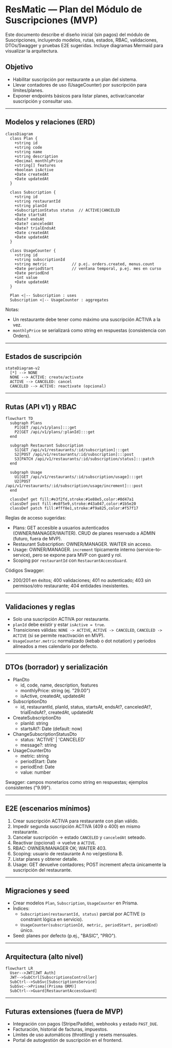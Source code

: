 # ResMatic — Plan del Módulo de Suscripciones (MVP)

Este documento describe el diseño inicial (sin pagos) del módulo de Suscripciones, incluyendo modelos, rutas, estados, RBAC, validaciones, DTOs/Swagger y pruebas E2E sugeridas. Incluye diagramas Mermaid para visualizar la arquitectura.

## Objetivo
- Habilitar suscripción por restaurante a un plan del sistema.
- Llevar contadores de uso (UsageCounter) por suscripción para límites/planes.
- Exponer endpoints básicos para listar planes, activar/cancelar suscripción y consultar uso.

---

## Modelos y relaciones (ERD)
```mermaid
classDiagram
  class Plan {
    +string id
    +string code
    +string name
    +string description
    +Decimal monthlyPrice
    +string[] features
    +boolean isActive
    +Date createdAt
    +Date updatedAt
  }

  class Subscription {
    +string id
    +string restaurantId
    +string planId
    +SubscriptionStatus status  // ACTIVE|CANCELED
    +Date startsAt
    +Date? endsAt
    +Date? canceledAt
    +Date? trialEndsAt
    +Date createdAt
    +Date updatedAt
  }

  class UsageCounter {
    +string id
    +string subscriptionId
    +string metric           // p.ej. orders.created, menus.count
    +Date periodStart        // ventana temporal, p.ej. mes en curso
    +Date periodEnd
    +int value
    +Date updatedAt
  }

  Plan <|-- Subscription : uses
  Subscription <|-- UsageCounter : aggregates
```

Notas:
- Un restaurante debe tener como máximo una suscripción ACTIVA a la vez.
- `monthlyPrice` se serializará como string en respuestas (consistencia con Orders).

---

## Estados de suscripción
```mermaid
stateDiagram-v2
  [*] --> NONE
  NONE --> ACTIVE: create/activate
  ACTIVE --> CANCELED: cancel
  CANCELED --> ACTIVE: reactivate (opcional)
```

---

## Rutas (API v1) y RBAC
```mermaid
flowchart TD
  subgraph Plans
    P1[GET /api/v1/plans]:::get
    P2[GET /api/v1/plans/:planId]:::get
  end

  subgraph Restaurant Subscription
    S1[GET /api/v1/restaurants/:id/subscription]:::get
    S2[POST /api/v1/restaurants/:id/subscription]:::post
    S3[PATCH /api/v1/restaurants/:id/subscription/status]:::patch
  end

  subgraph Usage
    U1[GET /api/v1/restaurants/:id/subscription/usage]:::get
    U2[POST /api/v1/restaurants/:id/subscription/usage/increment]:::post
  end

  classDef get fill:#e3f2fd,stroke:#1e88e5,color:#0d47a1
  classDef post fill:#e8f5e9,stroke:#43a047,color:#1b5e20
  classDef patch fill:#fff8e1,stroke:#f9a825,color:#f57f17
```

Reglas de acceso sugeridas:
- Plans: GET accesible a usuarios autenticados (OWNER/MANAGER/WAITER). CRUD de planes reservado a ADMIN (futuro, fuera de MVP).
- Restaurant Subscription: OWNER/MANAGER. WAITER sin acceso.
- Usage: OWNER/MANAGER. `increment` típicamente interno (service-to-service), pero se expone para MVP con guard y rol.
- Scoping por `restaurantId` con `RestaurantAccessGuard`.

Códigos Swagger:
- 200/201 en éxitos; 400 validaciones; 401 no autenticado; 403 sin permisos/otro restaurante; 404 entidades inexistentes.

---

## Validaciones y reglas
- Solo una suscripción ACTIVA por restaurante.
- `planId` debe existir y estar `isActive = true`.
- Transiciones válidas: `NONE -> ACTIVE`, `ACTIVE -> CANCELED`, `CANCELED -> ACTIVE` (si se permite reactivación en MVP).
- `UsageCounter.metric` normalizado (kebab o dot notation) y periodos alineados a mes calendario por defecto.

---

## DTOs (borrador) y serialización
- PlanDto
  - id, code, name, description, features
  - monthlyPrice: string (ej. "29.00")
  - isActive, createdAt, updatedAt
- SubscriptionDto
  - id, restaurantId, planId, status, startsAt, endsAt?, canceledAt?, trialEndsAt?, createdAt, updatedAt
- CreateSubscriptionDto
  - planId: string
  - startsAt?: Date (default: now)
- ChangeSubscriptionStatusDto
  - status: 'ACTIVE' | 'CANCELED'
  - message?: string
- UsageCounterDto
  - metric: string
  - periodStart: Date
  - periodEnd: Date
  - value: number

Swagger: campos monetarios como string en respuestas; ejemplos consistentes ("9.99").

---

## E2E (escenarios mínimos)
1. Crear suscripción ACTIVA para restaurante con plan válido.
2. Impedir segunda suscripción ACTIVA (409 o 400) en mismo restaurante.
3. Cancelar suscripción -> estado `CANCELED` y `canceledAt` seteado.
4. Reactivar (opcional) -> vuelve a `ACTIVE`.
5. RBAC: OWNER/MANAGER OK; WAITER 403.
6. Scoping: usuario de restaurante A no ve/gestiona B.
7. Listar planes y obtener detalle.
8. Usage: GET devuelve contadores; POST increment afecta únicamente la suscripción del restaurante.

---

## Migraciones y seed
- Crear modelos `Plan`, `Subscription`, `UsageCounter` en Prisma.
- Índices:
  - `Subscription(restaurantId, status)` parcial por ACTIVE (o constraint lógica en servicio).
  - `UsageCounter(subscriptionId, metric, periodStart, periodEnd)` único.
- Seed: planes por defecto (p.ej., "BASIC", "PRO").

---

## Arquitectura (alto nivel)
```mermaid
flowchart LR
  User-->JWT[JWT Auth]
  JWT-->SubCtrl[SubscriptionsController]
  SubCtrl-->SubSvc[SubscriptionsService]
  SubSvc-->Prisma[(Prisma ORM)]
  SubCtrl-->Guard[RestaurantAccessGuard]
```

---

## Futuras extensiones (fuera de MVP)
- Integración con pagos (Stripe/Paddle), webhooks y estado `PAST_DUE`.
- Facturación, historial de facturas, impuestos.
- Límites de uso automáticos (throttling) y resets mensuales.
- Portal de autogestión de suscripción en el frontend.

